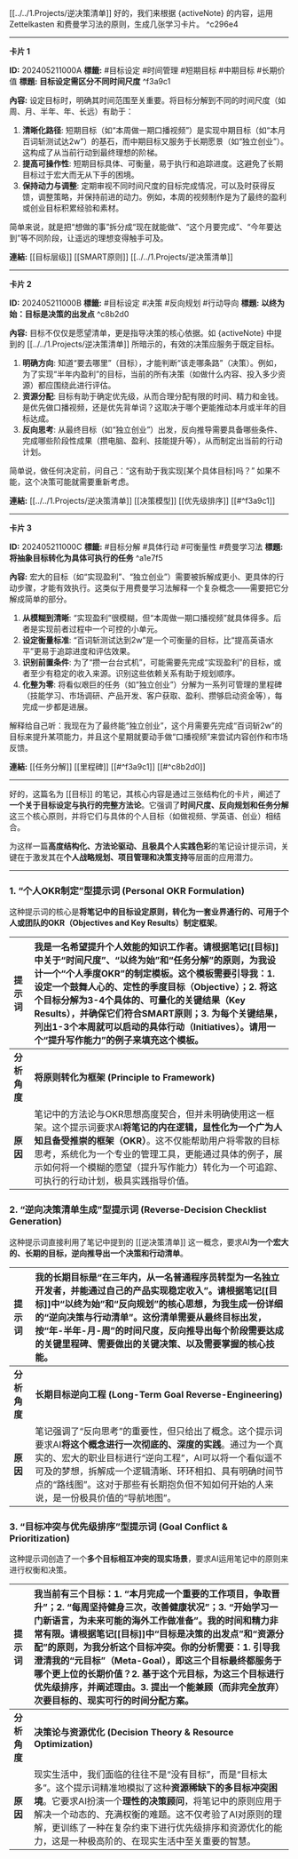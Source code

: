 [[../../1.Projects/逆决策清单]]
好的，我们来根据 {activeNote} 的内容，运用 Zettelkasten 和费曼学习法的原则，生成几张学习卡片。 ^c296e4

---

**卡片 1**

**ID:** 202405211000A
**標籤:** #目标设定 #时间管理 #短期目标 #中期目标 #长期价值
**標題:** **目标设定需区分不同时间尺度** ^f3a9c1

**內容:**
设定目标时，明确其时间范围至关重要。将目标分解到不同的时间尺度（如周、月、半年、年、长远）有助于：

1.  **清晰化路径**: 短期目标（如“本周做一期口播视频”）是实现中期目标（如“本月百词斩测试达2w”）的基石，而中期目标又服务于长期愿景（如“独立创业”）。这构成了从当前行动到最终理想的阶梯。
2.  **提高可操作性**: 短期目标具体、可衡量，易于执行和追踪进度。这避免了长期目标过于宏大而无从下手的困境。
3.  **保持动力与调整**: 定期审视不同时间尺度的目标完成情况，可以及时获得反馈，调整策略，并保持前进的动力。例如，本周的视频制作是为了最终的盈利或创业目标积累经验和素材。

简单来说，就是把“想做的事”拆分成“现在就能做”、“这个月要完成”、“今年要达到”等不同阶段，让遥远的理想变得触手可及。

**連結:** [[目标层级]] [[SMART原则]] [[../../1.Projects/逆决策清单]]

---

**卡片 2**

**ID:** 202405211000B
**標籤:** #目标设定 #决策 #反向规划 #行动导向
**標題:** **以终为始：目标是决策的出发点** ^c8b2d0

**內容:**
目标不仅仅是愿望清单，更是指导决策的核心依据。如 {activeNote} 中提到的 [[../../1.Projects/逆决策清单]] 所暗示的，有效的决策应服务于既定目标。

1.  **明确方向**: 知道“要去哪里”（目标），才能判断“该走哪条路”（决策）。例如，为了实现“半年内盈利”的目标，当前的所有决策（如做什么内容、投入多少资源）都应围绕此进行评估。
2.  **资源分配**: 目标有助于确定优先级，从而合理分配有限的时间、精力和金钱。是优先做口播视频，还是优先背单词？这取决于哪个更能推动本月或半年的目标达成。
3.  **反向思考**: 从最终目标（如“独立创业”）出发，反向推导需要具备哪些条件、完成哪些阶段性成果（攒电脑、盈利、技能提升等），从而制定出当前的行动计划。

简单说，做任何决定前，问自己：“这有助于我实现[某个具体目标]吗？” 如果不能，这个决策可能就需要重新考虑。

**連結:** [[../../1.Projects/逆决策清单]] [[决策模型]] [[优先级排序]] [[#^f3a9c1]]

---

**卡片 3**

**ID:** 202405211000C
**標籤:** #目标分解 #具体行动 #可衡量性 #费曼学习法
**標題:** **将抽象目标转化为具体可执行的任务** ^a1e7f5

**內容:**
宏大的目标（如“实现盈利”、“独立创业”）需要被拆解成更小、更具体的行动步骤，才能有效执行。这类似于用费曼学习法解释一个复杂概念——需要把它分解成简单的部分。

1.  **从模糊到清晰**: “实现盈利”很模糊，但“本周做一期口播视频”就具体得多。后者是实现前者过程中一个可控的小单元。
2.  **设定衡量标准**: “百词斩测试达到2w”是一个可衡量的目标，比“提高英语水平”更易于追踪进度和评估效果。
3.  **识别前置条件**: 为了“攒一台台式机”，可能需要先完成“实现盈利”的目标，或者至少有稳定的收入来源。识别这些依赖关系有助于规划顺序。
4.  **化整为零**: 将看似艰巨的任务（如“独立创业”）分解为一系列可管理的里程碑（技能学习、市场调研、产品开发、客户获取、盈利、攒够启动资金等），每完成一步都是进展。

解释给自己听：我现在为了最终能“独立创业”，这个月需要先完成“百词斩2w”的目标来提升某项能力，并且这个星期就要动手做“口播视频”来尝试内容创作和市场反馈。

**連結:** [[任务分解]] [[里程碑]] [[#^f3a9c1]] [[#^c8b2d0]]

---

好的，这篇名为 [[目标]] 的笔记，其核心内容是通过三张结构化的卡片，阐述了**一个关于目标设定与执行的完整方法论**。它强调了**时间尺度、反向规划和任务分解**这三个核心原则，并将它们与具体的个人目标（如做视频、学英语、创业）相结合。

为这样一篇**高度结构化、方法论驱动、且极具个人实践色彩**的笔记设计提示词，关键在于激发其在**个人战略规划、项目管理和决策支持**等层面的应用潜力。

---

### 1. “个人OKR制定”型提示词 (Personal OKR Formulation)

这种提示词的核心是**将笔记中的目标设定原则，转化为一套业界通行的、可用于个人或团队的OKR（Objectives and Key Results）制定框架**。

| 提示词 | **我是一名希望提升个人效能的知识工作者。请根据笔记[[目标]]中关于“时间尺度”、“以终为始”和“任务分解”的原则，为我设计一个“个人季度OKR”的制定模板。这个模板需要引导我：1. 设定一个鼓舞人心的、定性的季度目标（Objective）；2. 将这个目标分解为3-4个具体的、可量化的关键结果（Key Results），并确保它们符合SMART原则；3. 为每个关键结果，列出1-3个本周就可以启动的具体行动（Initiatives）。请用一个“提升写作能力”的例子来填充这个模板。** |
| :--- | :--- |
| **分析角度** | **将原则转化为框架 (Principle to Framework)** |
| **原因** | 笔记中的方法论与OKR思想高度契合，但并未明确使用这一框架。这个提示词要求AI**将笔记的内在逻辑，显性化为一个广为人知且备受推崇的框架（OKR）**。这不仅能帮助用户将零散的目标思考，系统化为一个专业的管理工具，更能通过具体的例子，展示如何将一个模糊的愿望（提升写作能力）转化为一个可追踪、可执行的行动计划，极具实践指导价值。 |

### 2. “逆向决策清单生成”型提示词 (Reverse-Decision Checklist Generation)

这种提示词直接利用了笔记中提到的 [[逆决策清单]] 这一概念，要求AI**为一个宏大的、长期的目标，逆向推导出一个决策和行动清单**。

| 提示词 | **我的长期目标是“在三年内，从一名普通程序员转型为一名独立开发者，并能通过自己的产品实现稳定收入”。请根据笔记[[目标]]中“以终为始”和“反向规划”的核心思想，为我生成一份详细的“逆向决策与行动清单”。这份清单需要从最终目标出发，按“年-半年-月-周”的时间尺度，反向推导出每个阶段需要达成的关键里程碑、需要做出的关键决策、以及需要掌握的核心技能。** |
| :--- | :--- |
| **分析角度** | **长期目标逆向工程 (Long-Term Goal Reverse-Engineering)** |
| **原因** | 笔记强调了“反向思考”的重要性，但只给出了概念。这个提示词要求AI**将这个概念进行一次彻底的、深度的实践**。通过为一个真实的、宏大的职业目标进行“逆向工程”，AI可以将一个看似遥不可及的梦想，拆解成一个逻辑清晰、环环相扣、具有明确时间节点的“路线图”。这对于那些有长期抱负但不知如何开始的人来说，是一份极具价值的“导航地图”。 |

### 3. “目标冲突与优先级排序”型提示词 (Goal Conflict & Prioritization)

这种提示词创造了一个**多个目标相互冲突的现实场景**，要求AI运用笔记中的原则来进行权衡和决策。

| 提示词 | **我当前有三个目标：1. “本月完成一个重要的工作项目，争取晋升”；2. “每周坚持健身三次，改善健康状况”；3. “开始学习一门新语言，为未来可能的海外工作做准备”。我的时间和精力非常有限。请根据笔记[[目标]]中“目标是决策的出发点”和“资源分配”的原则，为我分析这个目标冲突。你的分析需要：1. 引导我澄清我的“元目标”（Meta-Goal），即这三个目标最终都服务于哪个更上位的长期价值？2. 基于这个元目标，为这三个目标进行优先级排序，并阐述理由。3. 提出一个能兼顾（而非完全放弃）次要目标的、现实可行的时间分配方案。** |
| :--- | :--- |
| **分析角度** | **决策论与资源优化 (Decision Theory & Resource Optimization)** |
| **原因** | 现实生活中，我们面临的往往不是“没有目标”，而是“目标太多”。这个提示词精准地模拟了这种**资源稀缺下的多目标冲突困境**。它要求AI扮演一个**理性的决策顾问**，将笔记中的原则应用于解决一个动态的、充满权衡的难题。这不仅考验了AI对原则的理解，更训练了一种在复杂约束下进行优先级排序和资源优化的能力，这是一种极高阶的、在现实生活中至关重要的智慧。 |